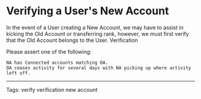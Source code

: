 # Verifying a User's New Account

In the event of a User creating a New Account, we may have to assist in kicking the Old Account or transferring rank, however, we must first verify that the Old Account belongs to the User. Verification

Please assert one of the following:

```
NA has Connected accounts matching OA.
OA ceases activity for several days with NA picking up where activity left off.
```

--------------------------------------------------------------------------------

Tags: verify verification new account
